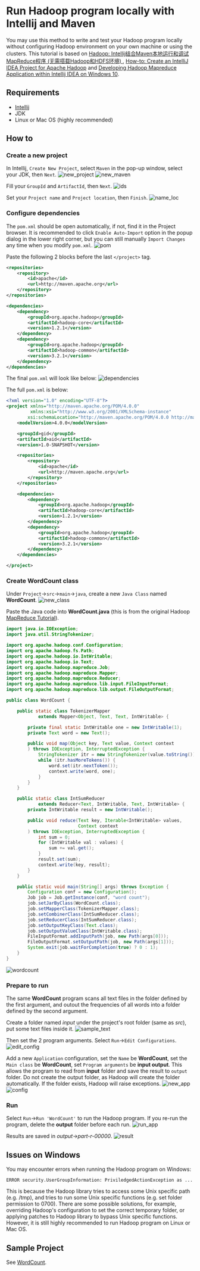 # Run Hadoop program locally with Intellij and Maven 

You may use this method to write and test your Hadoop program locally without configuring Hadoop environment on your own machine or using the clusters. This tutorial is based on [Hadoop: Intellij结合Maven本地运行和调试MapReduce程序 (无需搭载Hadoop和HDFS环境)
](https://www.polarxiong.com/archives/Hadoop-Intellij%E7%BB%93%E5%90%88Maven%E6%9C%AC%E5%9C%B0%E8%BF%90%E8%A1%8C%E5%92%8C%E8%B0%83%E8%AF%95MapReduce%E7%A8%8B%E5%BA%8F-%E6%97%A0%E9%9C%80%E6%90%AD%E8%BD%BDHadoop%E5%92%8CHDFS%E7%8E%AF%E5%A2%83.html), [How-to: Create an IntelliJ IDEA Project for Apache Hadoop](https://blog.cloudera.com/blog/2014/06/how-to-create-an-intellij-idea-project-for-apache-hadoop/) and [Developing Hadoop Mapreduce Application within Intellij IDEA on Windows 10](https://bigdataproblog.wordpress.com/2016/05/20/developing-hadoop-mapreduce-application-within-intellij-idea-on-windows-10/).

## Requirements
- [Intellij](https://www.jetbrains.com/idea/download)
- JDK
- Linux or Mac OS (highly recommended)

## How to

### Create a new project
In Intellij, `Create New Project`, select `Maven` in the pop-up window, select your JDK, then `Next`. 
![new_project](images/new_project.png)
![new_maven](images/new_maven.png)

Fill your `GroupId` and `ArtifactId`, then `Next`.
![ids](images/ids.png)

Set your `Project name` and `Project location`, then `Finish`.
![name_loc](images/name_loc.png)

### Configure dependencies
The `pom.xml` should be open automatically, if not, find it in the Project browser. It is recommended to click `Enable Auto-Import` option in the popup dialog in the lower right corner, but you can still manually `Import Changes` any time when you modify `pom.xml`.
![pom](images/pom.png)

Paste the following 2 blocks before the last `</project>` tag.

```xml
<repositories>
    <repository>
        <id>apache</id>
        <url>http://maven.apache.org</url>
    </repository>
</repositories>
```

```xml
<dependencies>
    <dependency>
        <groupId>org.apache.hadoop</groupId>
        <artifactId>hadoop-core</artifactId>
        <version>1.2.1</version>
    </dependency>
    <dependency>
        <groupId>org.apache.hadoop</groupId>
        <artifactId>hadoop-common</artifactId>
        <version>3.2.1</version>
    </dependency>
</dependencies>
```

The final `pom.xml` will look like below:
![dependencies](images/dependencies.png)

The full `pom.xml` is below:
```xml
<?xml version="1.0" encoding="UTF-8"?>
<project xmlns="http://maven.apache.org/POM/4.0.0"
         xmlns:xsi="http://www.w3.org/2001/XMLSchema-instance"
        xsi:schemaLocation="http://maven.apache.org/POM/4.0.0 http://maven.apache.org/xsd/maven-4.0.0.xsd">
    <modelVersion>4.0.0</modelVersion>

    <groupId>gid</groupId>
    <artifactId>aid</artifactId>
    <version>1.0-SNAPSHOT</version>

    <repositories>
        <repository>
            <id>apache</id>
            <url>http://maven.apache.org</url>
        </repository>
    </repositories>

    <dependencies>
        <dependency>
            <groupId>org.apache.hadoop</groupId>
            <artifactId>hadoop-core</artifactId>
            <version>1.2.1</version>
        </dependency>
        <dependency>
            <groupId>org.apache.hadoop</groupId>
            <artifactId>hadoop-common</artifactId>
            <version>3.2.1</version>
        </dependency>
    </dependencies>

</project>
```

### Create WordCount class

Under `Project`&rarr;`src`&rarr;`main`&rarr;`java`, create a new `Java Class` named **WordCount**.
![new_class](images/new_class.png)

Paste the Java code into **WordCount.java** (this is from the original Hadoop [MapReduce Tutorial](https://hadoop.apache.org/docs/current/hadoop-mapreduce-client/hadoop-mapreduce-client-core/MapReduceTutorial.html)).
```java
import java.io.IOException;
import java.util.StringTokenizer;

import org.apache.hadoop.conf.Configuration;
import org.apache.hadoop.fs.Path;
import org.apache.hadoop.io.IntWritable;
import org.apache.hadoop.io.Text;
import org.apache.hadoop.mapreduce.Job;
import org.apache.hadoop.mapreduce.Mapper;
import org.apache.hadoop.mapreduce.Reducer;
import org.apache.hadoop.mapreduce.lib.input.FileInputFormat;
import org.apache.hadoop.mapreduce.lib.output.FileOutputFormat;

public class WordCount {

    public static class TokenizerMapper
            extends Mapper<Object, Text, Text, IntWritable> {

        private final static IntWritable one = new IntWritable(1);
        private Text word = new Text();

        public void map(Object key, Text value, Context context
        ) throws IOException, InterruptedException {
            StringTokenizer itr = new StringTokenizer(value.toString());
            while (itr.hasMoreTokens()) {
                word.set(itr.nextToken());
                context.write(word, one);
            }
        }
    }

    public static class IntSumReducer
            extends Reducer<Text, IntWritable, Text, IntWritable> {
        private IntWritable result = new IntWritable();

        public void reduce(Text key, Iterable<IntWritable> values,
                           Context context
        ) throws IOException, InterruptedException {
            int sum = 0;
            for (IntWritable val : values) {
                sum += val.get();
            }
            result.set(sum);
            context.write(key, result);
        }
    }

    public static void main(String[] args) throws Exception {
        Configuration conf = new Configuration();
        Job job = Job.getInstance(conf, "word count");
        job.setJarByClass(WordCount.class);
        job.setMapperClass(TokenizerMapper.class);
        job.setCombinerClass(IntSumReducer.class);
        job.setReducerClass(IntSumReducer.class);
        job.setOutputKeyClass(Text.class);
        job.setOutputValueClass(IntWritable.class);
        FileInputFormat.addInputPath(job, new Path(args[0]));
        FileOutputFormat.setOutputPath(job, new Path(args[1]));
        System.exit(job.waitForCompletion(true) ? 0 : 1);
    }
}
```
![wordcount](images/wordcount.png)

### Prepare to run
The same **WordCount** program scans all text files in the folder defined by the first argument, and outout the frequencies of all words into a folder defined by the second argument.

Create a folder named *input* under  the project's root folder (same as *src*), put some text files inside it.
![sample_text](images/sample_text.png)

Then set the 2 program arguments. Select `Run`&rarr;`Edit Configurations`.
![edit_config](images/edit_config.png)

Add a new `Application` configuration, set the `Name` be **WordCount**, set the `Main class` be **WordCount**, set `Program arguments` be **input output**. This allows the program to read from **input** folder and save the result to `output` folder. Do not create the output folder, as Hadoop will create the folder automatically. If the folder exists, Hadoop will raise exceptions.
![new_app](images/new_app.png)
![config](images/config.png)


### Run
Select `Run`&rarr;`Run 'WordCount'` to run the Hadoop program. If you re-run the program, delete the **output** folder before each run.
![run_app](images/run_app.png)

Results are saved in *output*&rarr;*part-r-00000*.
![result](images/result.png)


## Issues on Windows
You may encounter errors when running the Hadoop program on Windows:
```
ERROR security.UserGroupInformation: PriviledgedActionException as ...
```
This is because the Hadoop library tries to access some Unix specific path (e.g. /tmp), and tries to run some Unix specific functions (e.g. set folder permission to 0700). There are some possible solutions, for example, overriding Hadoop's configuration to set the correct temporary folder, or applying patches to Hadoop library to bypass Unix specific functions. However, it is still highly recommended to run Hadoop program on Linux or Mac OS.

## Sample Project
See [WordCount](WordCount/).

